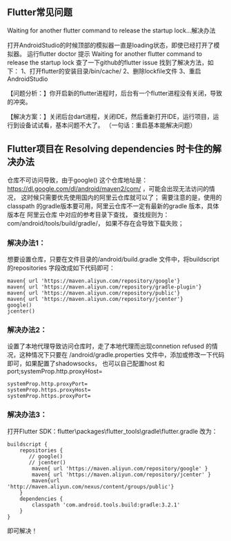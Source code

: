 ## Flutter常见问题
  Waiting for another flutter command to release the startup lock...解决办法
  
  打开AndroidStudio的时候顶部的模拟器一直是loading状态，即使已经打开了模拟器。 
  运行flutter doctor 提示
  Waiting for another flutter command to release the startup lock
  查了一下github的flutter issue 找到了解决方法，如下：
  1、打开flutter的安装目录/bin/cache/ 
  2、删除lockfile文件 
  3、重启AndroidStudio
  
【问题分析：】你开启新的flutter进程时，后台有一个flutter进程没有关闭，导致的冲突。

【解决方案：】关闭后台dart进程，关闭IDE，然后重新打开IDE，运行项目，运行到设备试试看，基本问题不大了。
（一句话：重启基本能解决问题）

## Flutter项目在 Resolving dependencies 时卡住的解决办法

仓库不可访问导致，由于google() 这个仓库地址是： https://dl.google.com/dl/android/maven2/com/ ，可能会出现无法访问的情况，		这时候只需要优先使用国内的阿里云仓库就可以了；
需要注意的是，使用的classpath 的gradle版本要可用，阿里云仓库不一定有最新的gradle 版本，具体版本在 阿里云仓库 中对应的参考目录下查找， 查找规则为：com/android/tools/build/gradle/， 如果不存在会导致下载失败；
### 解决办法1：
想要设置仓库，只要在文件目录的/android/build.gradle 文件中，将buildscript 的repositories 字段改成如下代码即可：
```
maven{ url 'https://maven.aliyun.com/repository/google'}
maven{ url 'https://maven.aliyun.com/repository/gradle-plugin'}
maven{ url 'https://maven.aliyun.com/repository/public'}
maven{ url 'https://maven.aliyun.com/repository/jcenter'}
google()
jcenter()
```
### 解决办法2：
设置了本地代理导致访问仓库时，走了本地代理而出现connetion refused 的情况，这种情况下只要在 /android/gradle.properties 文件中，添加或修改一下代码即可，如果配置了shadowsocks， 也可以自己配置host 和port;systemProp.http.proxyHost=
```
systemProp.http.proxyPort=
systemProp.https.proxyHost=
systemProp.https.proxyPort=
```
### 解决办法3：
打开Flutter SDK：flutter\packages\flutter_tools\gradle\flutter.gradle
改为：
```
buildscript {
    repositories {
       // google()
       // jcenter()
        maven{ url 'https://maven.aliyun.com/repository/google' }
        maven{ url 'https://maven.aliyun.com/repository/jcenter' }
        maven{url 'http://maven.aliyun.com/nexus/content/groups/public'}
    }
    dependencies {
        classpath 'com.android.tools.build:gradle:3.2.1'
    }
}
```
即可解决！

